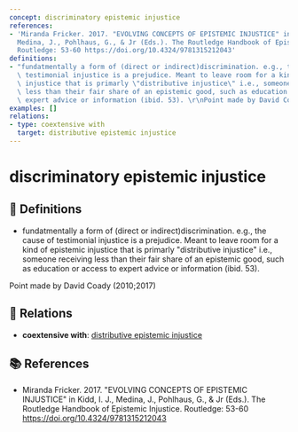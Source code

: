 ```yaml
---
concept: discriminatory epistemic injustice
references:
- 'Miranda Fricker. 2017. "EVOLVING CONCEPTS OF EPISTEMIC INJUSTICE" in Kidd, I. J.,
  Medina, J., Pohlhaus, G., & Jr (Eds.). The Routledge Handbook of Epistemic Injustice.
  Routledge: 53-60 https://doi.org/10.4324/9781315212043'
definitions:
- "fundatmentally a form of (direct or indirect)discrimination. e.g., the cause of\
  \ testimonial injustice is a prejudice. Meant to leave room for a kind of epistemic\
  \ injustice that is primarly \"distributive injustice\" i.e., someone receiving\
  \ less than their fair share of an epistemic good, such as education or access to\
  \ expert advice or information (ibid. 53). \r\nPoint made by David Coady (2010;2017)"
examples: []
relations:
- type: coextensive with
  target: distributive epistemic injustice
---
```


# discriminatory epistemic injustice

## 📖 Definitions

- fundatmentally a form of (direct or indirect)discrimination. e.g., the cause of testimonial injustice is a prejudice. Meant to leave room for a kind of epistemic injustice that is primarly "distributive injustice" i.e., someone receiving less than their fair share of an epistemic good, such as education or access to expert advice or information (ibid. 53). 
Point made by David Coady (2010;2017)

## 🔗 Relations

- **coextensive with**: [distributive epistemic injustice](./distributive-epistemic-injustice.md)

## 📚 References

- Miranda Fricker. 2017. "EVOLVING CONCEPTS OF EPISTEMIC INJUSTICE" in Kidd, I. J., Medina, J., Pohlhaus, G., & Jr (Eds.). The Routledge Handbook of Epistemic Injustice. Routledge: 53-60 https://doi.org/10.4324/9781315212043
